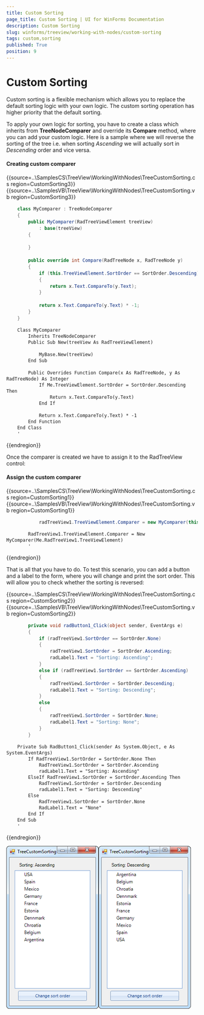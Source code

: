 ```yaml
---
title: Custom Sorting
page_title: Custom Sorting | UI for WinForms Documentation
description: Custom Sorting
slug: winforms/treeview/working-with-nodes/custom-sorting
tags: custom,sorting
published: True
position: 9
---
```


# Custom Sorting

Custom sorting is a flexible mechanism which allows you to replace the default sorting logic with your own logic. The custom sorting operation has higher priority that the default sorting.

To apply your own logic for sorting, you have to create a class which inherits from __TreeNodeComparer__ and override its __Compare__ method, where you can add your custom logic. Here is a sample where we will reverse the sorting of the tree i.e. when sorting *Ascending* we will actually sort in *Descending* order and vice versa. 

#### Creating custom comparer

{{source=..\SamplesCS\TreeView\WorkingWithNodes\TreeCustomSorting.cs region=CustomSorting3}} 
{{source=..\SamplesVB\TreeView\WorkingWithNodes\TreeCustomSorting.vb region=CustomSorting3}} 

````C#
    class MyComparer : TreeNodeComparer
    {
        public MyComparer(RadTreeViewElement treeView)
            : base(treeView)
        {

        }

        public override int Compare(RadTreeNode x, RadTreeNode y)
        {
            if (this.TreeViewElement.SortOrder == SortOrder.Descending)
            {
                return x.Text.CompareTo(y.Text);
            }

            return x.Text.CompareTo(y.Text) * -1;
        }
    }
````
````VB.NET
    Class MyComparer
        Inherits TreeNodeComparer
        Public Sub New(treeView As RadTreeViewElement)

            MyBase.New(treeView)
        End Sub

        Public Overrides Function Compare(x As RadTreeNode, y As RadTreeNode) As Integer
            If Me.TreeViewElement.SortOrder = SortOrder.Descending Then
                Return x.Text.CompareTo(y.Text)
            End If

            Return x.Text.CompareTo(y.Text) * -1
        End Function
    End Class
    '
````

{{endregion}} 

Once the comparer is created we have to assign it to the RadTreeView control:

#### Assign the custom comparer

{{source=..\SamplesCS\TreeView\WorkingWithNodes\TreeCustomSorting.cs region=CustomSorting1}} 
{{source=..\SamplesVB\TreeView\WorkingWithNodes\TreeCustomSorting.vb region=CustomSorting1}} 

````C#
            radTreeView1.TreeViewElement.Comparer = new MyComparer(this.radTreeView1.TreeViewElement);
````
````VB.NET
        RadTreeView1.TreeViewElement.Comparer = New MyComparer(Me.RadTreeView1.TreeViewElement)
        '
````

{{endregion}} 

That is all that you have to do. To test this scenario, you can add a button and a label to the form, where you will change and print the sort order. This will allow you to check whether the sorting is reversed:

{{source=..\SamplesCS\TreeView\WorkingWithNodes\TreeCustomSorting.cs region=CustomSorting2}} 
{{source=..\SamplesVB\TreeView\WorkingWithNodes\TreeCustomSorting.vb region=CustomSorting2}} 

````C#
        private void radButton1_Click(object sender, EventArgs e)
        {
            if (radTreeView1.SortOrder == SortOrder.None)
            {
                radTreeView1.SortOrder = SortOrder.Ascending;
                radLabel1.Text = "Sorting: Ascending";
            }
            else if (radTreeView1.SortOrder == SortOrder.Ascending)
            {
                radTreeView1.SortOrder = SortOrder.Descending;
                radLabel1.Text = "Sorting: Descending";
            }
            else
            {
                radTreeView1.SortOrder = SortOrder.None;
                radLabel1.Text = "Sorting: None";
            }
        }
````
````VB.NET
    Private Sub RadButton1_Click(sender As System.Object, e As System.EventArgs)
        If RadTreeView1.SortOrder = SortOrder.None Then
            RadTreeView1.SortOrder = SortOrder.Ascending
            radLabel1.Text = "Sorting: Ascending"
        ElseIf RadTreeView1.SortOrder = SortOrder.Ascending Then
            RadTreeView1.SortOrder = SortOrder.Descending
            radLabel1.Text = "Sorting: Descending"
        Else
            RadTreeView1.SortOrder = SortOrder.None
            RadLabel1.Text = "None"
        End If
    End Sub
    '
````

{{endregion}} 

![treeview-working-with-nodes-custom-sorting 001](images/treeview-working-with-nodes-custom-sorting001.png)![treeview-working-with-nodes-custom-sorting 002](images/treeview-working-with-nodes-custom-sorting002.png)
